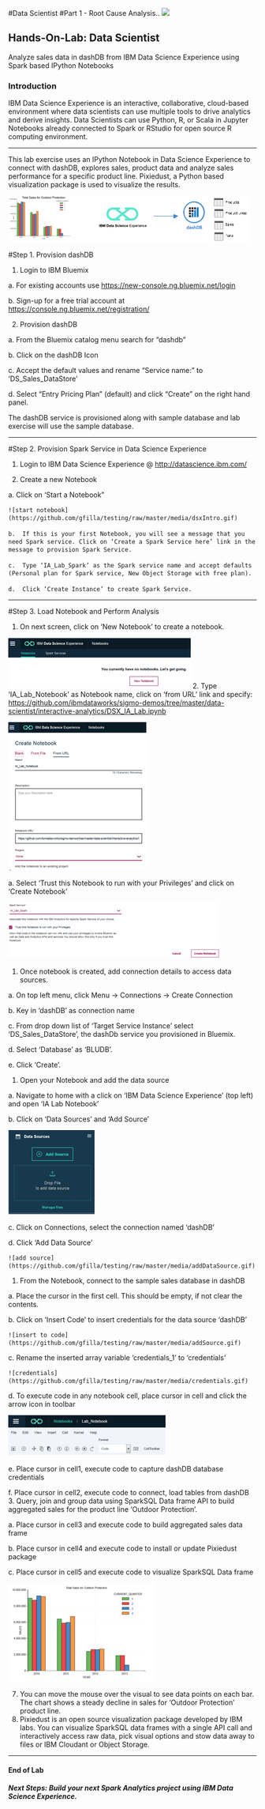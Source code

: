 #Data Scientist 
#Part 1 - Root Cause Analysis..
[<img src="https://github.com/ibmdataworks/datafirst/raw/master/datascientist/media/DSE2E1.png">](https://github.com/ibmdataworks/datafirst/tree/master/datascientist/interactive-analytics/)



## Hands-On-Lab: Data Scientist

Analyze sales data in dashDB from IBM Data Science Experience using Spark based IPython Notebooks

### Introduction

IBM Data Science Experience is an interactive, collaborative, cloud-based environment where data scientists can use multiple tools to drive analytics and derive insights. Data Scientists can use Python, R, or Scala in Jupyter Notebooks already connected to Spark or RStudio for open source R computing environment.

---

This lab exercise uses an IPython Notebook in Data Science Experience to connect with dashDB, explores sales, product data and analyze sales performance for a specific product line. Pixiedust, a Python based visualization package is used to visualize the results.

![overview](https://github.com/gfilla/testing/raw/master/media/overview.gif)


#Step 1. Provision dashDB

1.	Login to IBM Bluemix

  a.	For existing accounts use  https://new-console.ng.bluemix.net/login

  b.	Sign-up for a free trial account at https://console.ng.bluemix.net/registration/

2.	Provision dashDB

  a.	From the Bluemix catalog menu search for “dashdb”

  b.	Click on the dashDB Icon

  c.	Accept the default values and rename “Service name:” to ‘DS_Sales_DataStore’

  d.	Select “Entry Pricing Plan” (default) and click “Create” on the right hand panel.

The dashDB service is provisioned along with sample database and lab exercise will use the sample database.

---
#Step 2. Provision Spark Service in Data Science Experience

1.	Login to IBM Data Science Experience @ http://datascience.ibm.com/

2.	Create a new Notebook

  a.	Click on ‘Start a Notebook”

    ![start notebook](https://github.com/gfilla/testing/raw/master/media/dsxIntro.gif)

    b.	If this is your first Notebook, you will see a message that you need Spark service. Click on ‘Create a Spark Service here’ link in the message to provision Spark Service.

    c. 	Type ‘IA_Lab_Spark’ as the Spark service name and accept defaults (Personal plan for Spark service, New Object Storage with free plan).

    d.	Click ‘Create Instance’ to create Spark Service.

---
#Step 3. Load Notebook and Perform Analysis

1. On next screen, click on ‘New Notebook’ to create a notebook.

 ![new notebook](https://github.com/gfilla/testing/raw/master/media/newNotebook.gif)
2. Type ‘IA_Lab_Notebook’ as Notebook name, click on ‘from URL’ link and specify:  https://github.com/ibmdataworks/sigmo-demos/tree/master/data-scientist/interactive-analytics/DSX_IA_Lab.ipynb

 ![start notebook](https://github.com/gfilla/testing/raw/master/media/createNotebook.gif)

  a.	 Select ‘Trust this Notebook to run with your Privileges’ and click on ‘Create Notebook’
  
 ![trust notebook](https://github.com/gfilla/testing/raw/master/media/sparkService.gif)
1. Once notebook is created, add connection details to access data sources.

  a.	On top left menu, click Menu -> Connections -> Create Connection

  b.	Key in ‘dashDB’ as connection name

  c.	From drop down list of ‘Target Service Instance’ select ‘DS_Sales_DataStore’, the dashDb service you provisioned in Bluemix.

  d.	Select ‘Database’ as ‘BLUDB’.

  e.	Click ‘Create’.

1.	Open your Notebook and add the data source

  a.	Navigate to home with a click on ‘IBM Data Science Experience’ (top left) and open ‘IA Lab Notebook’

  b. 	Click on ‘Data Sources’ and ‘Add Source’

  ![Navigation for notebook](https://github.com/gfilla/testing/raw/master/media/dragDrop.gif)

  c.	Click on Connections, select the connection named ‘dashDB’

  d.	Click ‘Add Data Source’

    ![add source](https://github.com/gfilla/testing/raw/master/media/addDataSource.gif)
1.	From the Notebook, connect to the sample sales database in dashDB

  a.	Place the cursor in the first cell. This should be empty, if not clear the contents.

  b.	Click on ‘Insert Code’  to insert credentials for the data source ‘dashDB’

    ![insert to code](https://github.com/gfilla/testing/raw/master/media/addSource.gif)

  c.	Rename the inserted array variable ‘credentials_1’  to ‘credentials’

    ![credentials](https://github.com/gfilla/testing/raw/master/media/credentials.gif)

  d.	To execute code in any notebook cell, place cursor in cell and click the arrow icon in toolbar

  ![execute in notebook](https://github.com/gfilla/testing/raw/master/media/notebookNav.gif)

  e.	Place cursor in cell1, execute code to capture dashDB database credentials

  f.	Place cursor in cell2, execute code to connect, load tables from dashDB
3.	Query, join and group data using SparkSQL Data frame API to build aggregated sales for the product line ‘Outdoor Protection’.

  a.	Place cursor in cell3 and execute code to build aggregated sales data frame

  b.	Place cursor in cell4 and execute code to install or update Pixiedust package

  c.	Place cursor in cell5 and execute code to  visualize SparkSQL Data frame

  ![execute in notebook](https://github.com/gfilla/testing/raw/master/media/finalViz.gif)

7.	You can move the mouse over the visual to see data points on each bar. The chart shows a steady decline in sales for ‘Outdoor Protection’ product line.
8.	Pixiedust is an open source visualization package developed by IBM labs. You can visualize SparkSQL data frames with a single API call and interactively access raw data, pick visual options and stow data away to files or IBM Cloudant or Object Storage.

--- 
#### End of Lab

##### Next Steps: Build your next Spark Analytics project using IBM Data Science Experience.

